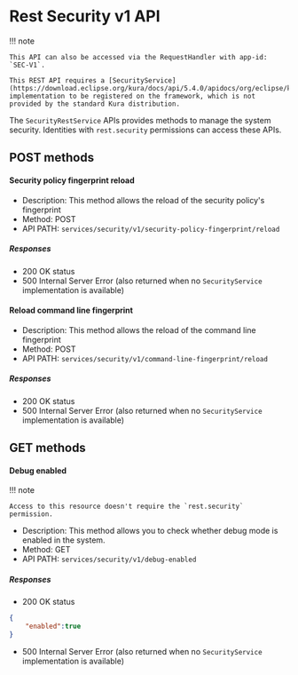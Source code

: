 # Rest Security v1 API
!!! note

    This API can also be accessed via the RequestHandler with app-id: `SEC-V1`.

    This REST API requires a [SecurityService](https://download.eclipse.org/kura/docs/api/5.4.0/apidocs/org/eclipse/kura/security/SecurityService.html) implementation to be registered on the framework, which is not provided by the standard Kura distribution.


The `SecurityRestService` APIs provides methods to manage the system security.
Identities with `rest.security` permissions can access these APIs.

## POST methods

#### Security policy fingerprint reload

- Description: This method allows the reload of the security policy's fingerprint
- Method: POST
- API PATH: `services/security/v1/security-policy-fingerprint/reload`

##### Responses

- 200 OK status
- 500 Internal Server Error (also returned when no `SecurityService` implementation is available)

#### Reload command line fingerprint

- Description: This method allows the reload of the command line fingerprint
- Method: POST
- API PATH: `services/security/v1/command-line-fingerprint/reload`

##### Responses

- 200 OK status
- 500 Internal Server Error (also returned when no `SecurityService` implementation is available)

## GET methods

#### Debug enabled 
!!! note

    Access to this resource doesn't require the `rest.security` permission.

- Description: This method allows you to check whether debug mode is enabled in the system.
- Method: GET
- API PATH: `services/security/v1/debug-enabled`

##### Responses

- 200 OK status
```JSON
{
    "enabled":true
}
```
- 500 Internal Server Error (also returned when no `SecurityService` implementation is available)
